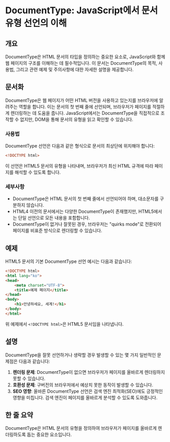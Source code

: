 <!--
Meta Description: # DocumentType: JavaScript에서 문서 유형 선언의 이해 ## 개요 DocumentType은 HTML 문서의 타입을 정의하는 중요한 요소로, JavaScript와 함께 웹 페이지의 구조를 이해하는 데 필수적입니다. 이 문서는 DocumentType의 ...
Meta Keywords: html, 문서의, 페이지를, documenttype, documenttype은
-->

# DocumentType: JavaScript에서 문서 유형 선언의 이해

## 개요
DocumentType은 HTML 문서의 타입을 정의하는 중요한 요소로, JavaScript와 함께 웹 페이지의 구조를 이해하는 데 필수적입니다. 이 문서는 DocumentType의 목적, 사용법, 그리고 관련 예제 및 주의사항에 대한 자세한 설명을 제공합니다.

## 문서화
DocumentType은 웹 페이지가 어떤 HTML 버전을 사용하고 있는지를 브라우저에 알려주는 역할을 합니다. 이는 문서의 첫 번째 줄에 선언되며, 브라우저가 페이지를 적절하게 렌더링하는 데 도움을 줍니다. JavaScript에서는 DocumentType을 직접적으로 조작할 수 없지만, DOM을 통해 문서의 유형을 읽고 확인할 수 있습니다.

### 사용법
DocumentType 선언은 다음과 같은 형식으로 문서의 최상단에 위치해야 합니다:

```html
<!DOCTYPE html>
```

이 선언은 HTML5 문서의 유형을 나타내며, 브라우저가 최신 HTML 규격에 따라 페이지를 해석할 수 있도록 합니다. 

### 세부사항
- DocumentType은 HTML 문서의 첫 번째 줄에서 선언되어야 하며, 대소문자를 구분하지 않습니다.
- HTML4 이전의 문서에서는 다양한 DocumentType이 존재했지만, HTML5에서는 단일 선언으로 모든 내용을 포함합니다.
- DocumentType이 없거나 잘못된 경우, 브라우저는 "quirks mode"로 전환되어 페이지를 비표준 방식으로 렌더링할 수 있습니다.

## 예제
HTML5 문서의 기본 DocumentType 선언 예시는 다음과 같습니다:

```html
<!DOCTYPE html>
<html lang="ko">
<head>
    <meta charset="UTF-8">
    <title>예제 페이지</title>
</head>
<body>
    <h1>안녕하세요, 세계!</h1>
</body>
</html>
```

위 예제에서 `<!DOCTYPE html>`은 HTML5 문서임을 나타냅니다.

## 설명
DocumentType을 잘못 선언하거나 생략할 경우 발생할 수 있는 몇 가지 일반적인 문제점은 다음과 같습니다:

1. **렌더링 문제**: DocumentType이 없으면 브라우저가 페이지를 올바르게 렌더링하지 못할 수 있습니다.
2. **호환성 문제**: 구버전의 브라우저에서 예상치 못한 동작이 발생할 수 있습니다.
3. **SEO 영향**: 올바른 DocumentType 선언은 검색 엔진 최적화(SEO)에도 긍정적인 영향을 미칩니다. 검색 엔진이 페이지를 올바르게 분석할 수 있도록 도와줍니다.

## 한 줄 요약
DocumentType은 HTML 문서의 유형을 정의하여 브라우저가 페이지를 올바르게 렌더링하도록 돕는 중요한 요소입니다.